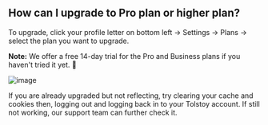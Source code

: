 ## How can I upgrade to Pro plan or higher plan?

To upgrade, click your profile letter on bottom left -> Settings -> Plans -> select the plan you want to upgrade.

**Note:** We offer a free 14-day trial for the Pro and Business plans if you haven't tried it yet. 🙂

![image](https://github.com/GoTolstoy/tolstoy-toly-kb/assets/159800692/17823dc5-ab44-45ea-a7ec-b01949ec056c)

If you are already upgraded but not reflecting, try clearing your cache and cookies then, logging out and logging back in to your Tolstoy account. If still not working, our support team can further check it.
